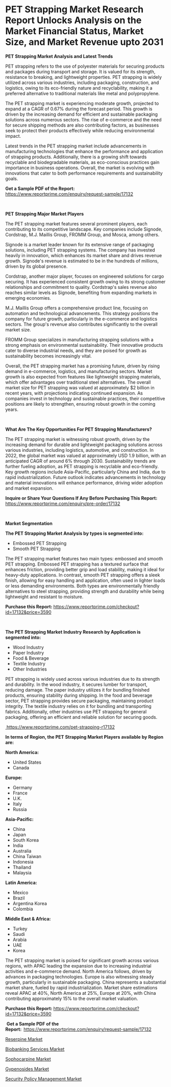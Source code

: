 <p><h1>PET Strapping Market Research Report Unlocks Analysis on the Market Financial Status, Market Size, and Market Revenue upto 2031</h1></p><p><strong>PET Strapping Market Analysis and Latest Trends</strong></p>
<p><p>PET strapping refers to the use of polyester materials for securing products and packages during transport and storage. It is valued for its strength, resistance to breaking, and lightweight properties. PET strapping is widely utilized across various industries, including packaging, construction, and logistics, owing to its eco-friendly nature and recyclability, making it a preferred alternative to traditional materials like metal and polypropylene.</p><p>The PET strapping market is experiencing moderate growth, projected to expand at a CAGR of 0.67% during the forecast period. This growth is driven by the increasing demand for efficient and sustainable packaging solutions across numerous sectors. The rise of e-commerce and the need for secure shipping methods are also contributing factors, as businesses seek to protect their products effectively while reducing environmental impact.</p><p>Latest trends in the PET strapping market include advancements in manufacturing technologies that enhance the performance and application of strapping products. Additionally, there is a growing shift towards recyclable and biodegradable materials, as eco-conscious practices gain importance in business operations. Overall, the market is evolving with innovations that cater to both performance requirements and sustainability goals.</p></p>
<p><strong>Get a Sample PDF of the Report:&nbsp;</strong> <a href="https://www.reportprime.com/enquiry/request-sample/17132?utm_campaign=1087&utm_medium=2&utm_source=Github&utm_content=ia&utm_term=24112024&utm_id=pet-strapping">https://www.reportprime.com/enquiry/request-sample/17132</a></p>
<p>&nbsp;</p>
<p><strong>PET Strapping Major Market Players</strong></p>
<p><p>The PET strapping market features several prominent players, each contributing to its competitive landscape. Key companies include Signode, Cordstrap, M.J. Maillis Group, FROMM Group, and Mosca, among others. </p><p>Signode is a market leader known for its extensive range of packaging solutions, including PET strapping systems. The company has invested heavily in innovation, which enhances its market share and drives revenue growth. Signode's revenue is estimated to be in the hundreds of millions, driven by its global presence.</p><p>Cordstrap, another major player, focuses on engineered solutions for cargo securing. It has experienced consistent growth owing to its strong customer relationships and commitment to quality. Cordstrap's sales revenue also reaches similar levels as Signode, benefiting from expanding markets in emerging economies.</p><p>M.J. Maillis Group offers a comprehensive product line, focusing on automation and technological advancements. This strategy positions the company for future growth, particularly in the e-commerce and logistics sectors. The group's revenue also contributes significantly to the overall market size.</p><p>FROMM Group specializes in manufacturing strapping solutions with a strong emphasis on environmental sustainability. Their innovative products cater to diverse industrial needs, and they are poised for growth as sustainability becomes increasingly vital.</p><p>Overall, the PET strapping market has a promising future, driven by rising demand in e-commerce, logistics, and manufacturing sectors. Market growth is also expected from features like lightweight strapping materials, which offer advantages over traditional steel alternatives. The overall market size for PET strapping was valued at approximately $2 billion in recent years, with projections indicating continued expansion. As companies invest in technology and sustainable practices, their competitive positions are likely to strengthen, ensuring robust growth in the coming years.</p></p>
<p>&nbsp;</p>
<p><strong>What Are The Key Opportunities For PET Strapping Manufacturers?</strong></p>
<p><p>The PET strapping market is witnessing robust growth, driven by the increasing demand for durable and lightweight packaging solutions across various industries, including logistics, automotive, and construction. In 2022, the global market was valued at approximately USD 1.9 billion, with an anticipated CAGR of around 6% through 2030. Sustainability trends are further fueling adoption, as PET strapping is recyclable and eco-friendly. Key growth regions include Asia-Pacific, particularly China and India, due to rapid industrialization. Future outlook indicates advancements in technology and material innovations will enhance performance, driving wider adoption and market expansion.</p></p>
<p><strong>Inquire or Share Your Questions If Any Before Purchasing This Report:</strong> <a href="https://www.reportprime.com/enquiry/pre-order/17132?utm_campaign=1087&utm_medium=2&utm_source=Github&utm_content=ia&utm_term=24112024&utm_id=pet-strapping">https://www.reportprime.com/enquiry/pre-order/17132</a></p>
<p>&nbsp;</p>
<p><strong>Market Segmentation</strong></p>
<p><strong>The PET Strapping Market Analysis by types is segmented into:</strong></p>
<p><ul><li>Embossed PET Strapping</li><li>Smooth PET Strapping</li></ul></p>
<p><p>The PET strapping market features two main types: embossed and smooth PET strapping. Embossed PET strapping has a textured surface that enhances friction, providing better grip and load stability, making it ideal for heavy-duty applications. In contrast, smooth PET strapping offers a sleek finish, allowing for easy handling and application, often used in lighter loads or less demanding environments. Both types are environmentally friendly alternatives to steel strapping, providing strength and durability while being lightweight and resistant to moisture.</p></p>
<p><strong>Purchase this Report:&nbsp;</strong><a href="https://www.reportprime.com/checkout?id=17132&price=3590&utm_campaign=1087&utm_medium=2&utm_source=Github&utm_content=ia&utm_term=24112024&utm_id=pet-strapping">https://www.reportprime.com/checkout?id=17132&price=3590</a></p>
<p>&nbsp;</p>
<p><strong>The PET Strapping Market Industry Research by Application is segmented into:</strong></p>
<p><ul><li>Wood Industry</li><li>Paper Industry</li><li>Food & Beverage</li><li>Textile Industry</li><li>Other Industries</li></ul></p>
<p><p>PET strapping is widely used across various industries due to its strength and durability. In the wood industry, it secures lumber for transport, reducing damage. The paper industry utilizes it for bundling finished products, ensuring stability during shipping. In the food and beverage sector, PET strapping provides secure packaging, maintaining product integrity. The textile industry relies on it for bundling and transporting fabrics. Additionally, other industries use PET strapping for general packaging, offering an efficient and reliable solution for securing goods.</p></p>
<p><a href="https://www.reportprime.com/pet-strapping-r17132?utm_campaign=1087&utm_medium=2&utm_source=Github&utm_content=ia&utm_term=24112024&utm_id=pet-strapping">&nbsp;https://www.reportprime.com/pet-strapping-r17132</a></p>
<p><strong>In terms of Region, the PET Strapping Market Players available by Region are:</strong></p>
<p>
    <p> <strong> North America: </strong>
        <ul>
            <li>United States</li>
            <li>Canada</li>
        </ul>
        </p> 
    <p> <strong> Europe: </strong>
        <ul>
            <li>Germany</li>
            <li>France</li>
            <li>U.K.</li>
            <li>Italy</li>
            <li>Russia</li>
        </ul>
        </p> 
    <p> <strong> Asia-Pacific: </strong>
        <ul>
            <li>China</li>
            <li>Japan</li>
            <li>South Korea</li>
            <li>India</li>
            <li>Australia</li>
            <li>China Taiwan</li>
            <li>Indonesia</li>
            <li>Thailand</li>
            <li>Malaysia</li>
        </ul>
        </p> 
    <p> <strong> Latin America: </strong>
        <ul>
            <li>Mexico</li>
            <li>Brazil</li>
            <li>Argentina Korea</li>
            <li>Colombia</li>
        </ul>
        </p> 
    <p> <strong> Middle East & Africa: </strong>
        <ul>
            <li>Turkey</li>
            <li>Saudi</li>
            <li>Arabia</li>
            <li>UAE</li>
            <li>Korea</li>
        </ul>
    </p>
    </p>
<p><p>The PET strapping market is poised for significant growth across various regions, with APAC leading the expansion due to increasing industrial activities and e-commerce demand. North America follows, driven by advances in packaging technologies. Europe is also witnessing steady growth, particularly in sustainable packaging. China represents a substantial market share, fueled by rapid industrialization. Market share estimations reveal APAC at 40%, North America at 25%, Europe at 20%, with China contributing approximately 15% to the overall market valuation.</p></p>
<p><strong>Purchase this Report: </strong><a href="https://www.reportprime.com/checkout?id=17132&price=3590&utm_campaign=1087&utm_medium=2&utm_source=Github&utm_content=ia&utm_term=24112024&utm_id=pet-strapping">https://www.reportprime.com/checkout?id=17132&price=3590</a></p>
<p>&nbsp;<strong>Get a Sample PDF of the Report:&nbsp;&nbsp;</strong><a href="https://www.reportprime.com/enquiry/request-sample/17132?utm_campaign=1087&utm_medium=2&utm_source=Github&utm_content=ia&utm_term=24112024&utm_id=pet-strapping">https://www.reportprime.com/enquiry/request-sample/17132</a></p>
<p><strong></strong></p>
<p><p><a href="https://www.linkedin.com/pulse/global-perspectives-reserpine-market-trends-challenges-h6uie?utm_campaign=1087&utm_medium=2&utm_source=Github&utm_content=ia&utm_term=24112024&utm_id=pet-strapping">Reserpine Market</a></p><p><a href="https://issuu.com/reportprime-2/docs/biobanking-services-market-size-203_9410755cdad264?utm_campaign=1087&utm_medium=2&utm_source=Github&utm_content=ia&utm_term=24112024&utm_id=pet-strapping">Biobanking Services Market</a></p><p><a href="https://www.linkedin.com/pulse/global-sophocarpine-market-opportunities-challenges2024-cxmle?utm_campaign=1087&utm_medium=2&utm_source=Github&utm_content=ia&utm_term=24112024&utm_id=pet-strapping">Sophocarpine Market</a></p><p><a href="https://www.linkedin.com/pulse/future-trends-global-gypenosides-market-insights-analysis-mt6wf?utm_campaign=1087&utm_medium=2&utm_source=Github&utm_content=ia&utm_term=24112024&utm_id=pet-strapping">Gypenosides Market</a></p><p><a href="https://issuu.com/reportprime-2/docs/security-policy-management-market-s_3d8926c8307b19?utm_campaign=1087&utm_medium=2&utm_source=Github&utm_content=ia&utm_term=24112024&utm_id=pet-strapping">Security Policy Management Market</a></p></p>